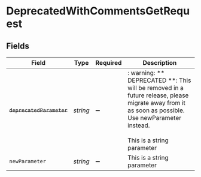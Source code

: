 # DeprecatedWithCommentsGetRequest


## Fields

| Field                                                                                                                                                                         | Type                                                                                                                                                                          | Required                                                                                                                                                                      | Description                                                                                                                                                                   |
| ----------------------------------------------------------------------------------------------------------------------------------------------------------------------------- | ----------------------------------------------------------------------------------------------------------------------------------------------------------------------------- | ----------------------------------------------------------------------------------------------------------------------------------------------------------------------------- | ----------------------------------------------------------------------------------------------------------------------------------------------------------------------------- |
| ~~`deprecatedParameter`~~                                                                                                                                                     | *string*                                                                                                                                                                      | :heavy_minus_sign:                                                                                                                                                            | : warning: ** DEPRECATED **: This will be removed in a future release, please migrate away from it as soon as possible. Use newParameter instead.<br/><br/>This is a string parameter |
| `newParameter`                                                                                                                                                                | *string*                                                                                                                                                                      | :heavy_minus_sign:                                                                                                                                                            | This is a string parameter                                                                                                                                                    |